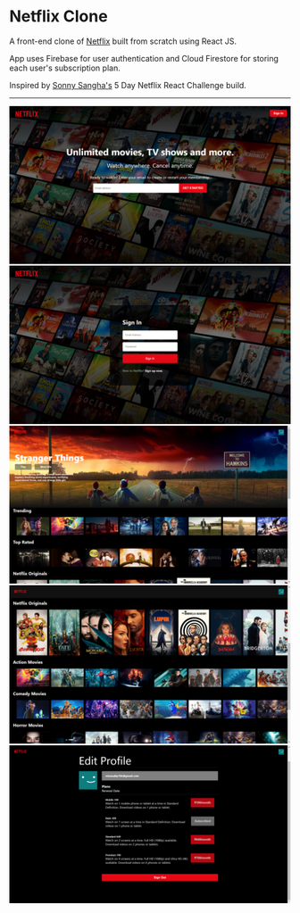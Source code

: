 # Netflix Clone

A front-end clone of [Netflix](https://www.netflix.com) built from scratch using React JS.

App uses Firebase for user authentication and Cloud Firestore for storing each user's subscription plan.

Inspired by [Sonny Sangha's](https://www.youtube.com/user/ssangha32) 5 Day Netflix React Challenge build.

---

<img src=screenshots/Screenshot_1.png/>
<img src=screenshots/Screenshot_2.png/>
<img src=screenshots/Screenshot_3.png/>
<img src=screenshots/Screenshot_4.png/>
<img src=screenshots/Screenshot_5.png/>